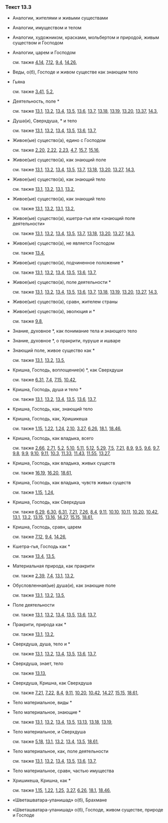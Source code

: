 ### Текст 13.3
	
- Аналогии, жителями и живыми существами

	
- Аналогии, имуществом и телом

	
- Аналогии, художником, красками, мольбертом и природой, живым существом и Господом

	
- Аналогии, царем и Господом

	см. также  [4.14](../04/0414.md),  [7.12](../07/0712.md),  [9.4](../09/0904.md),  [14.26](../14/1426.md), 
	
- Веды, о(б), Господе и живом существе как знающем тело

	
- Гьяна

	см. также  [3.41](../03/0341.md),  [5.2](../05/0502.md), 
	
- Деятельность, поле *

	см. также  [13.1](../13/1301.md),  [13.2](../13/1302.md),  [13.4](../13/1304.md),  [13.5](../13/1305.md),  [13.6](../13/1306.md),  [13.7](../13/1307.md),  [13.18](../13/1318.md),  [13.19](../13/1319.md),  [13.20](../13/1320.md),  [13.37](../13/1337.md),  [14.3](../14/1403.md), 
	
- Душа(и), Сверхдуша, * и тело

	см. также  [13.1](../13/1301.md),  [13.2](../13/1302.md),  [13.4](../13/1304.md),  [13.5](../13/1305.md),  [13.6](../13/1306.md),  [13.7](../13/1307.md), 
	
- Живое(ые) существо(а), едино с Господом

	см. также  [2.20](../02/0220.md),  [2.22](../02/0222.md),  [2.23](../02/0223.md),  [4.7](../04/0407.md),  [15.7](../15/1507.md),  [15.16](../15/1516.md), 
	
- Живое(ые) существо(а), как знающий поле

	см. также  [13.1](../13/1301.md),  [13.2](../13/1302.md),  [13.4](../13/1304.md),  [13.5](../13/1305.md),  [13.7](../13/1307.md),  [13.18](../13/1318.md),  [13.20](../13/1320.md),  [13.27](../13/1327.md),  [14.3](../14/1403.md), 
	
- Живое(ые) существо(а), как знающий тело

	см. также  [13.1](../13/1301.md),  [13.2](../13/1302.md),  [13.1](../13/1301.md),  [13.2](../13/1302.md), 
	
- Живое(ые) существо(а), как знающий тело

	см. также  [13.1](../13/1301.md),  [13.2](../13/1302.md),  [13.1](../13/1301.md),  [13.2](../13/1302.md), 
	
- Живое(ые) существо(а), кшетра-гья или «знающий поле деятельности»

	см. также  [13.1](../13/1301.md),  [13.2](../13/1302.md),  [13.4](../13/1304.md),  [13.5](../13/1305.md),  [13.7](../13/1307.md),  [13.18](../13/1318.md),  [13.20](../13/1320.md),  [13.27](../13/1327.md),  [14.3](../14/1403.md), 
	
- Живое(ые) существо(а), не является Господом

	см. также  [13.4](../13/1304.md), 
	
- Живое(ые) существо(а), подчиненное положение *

	см. также  [13.1](../13/1301.md),  [13.2](../13/1302.md),  [13.4](../13/1304.md),  [13.5](../13/1305.md),  [13.6](../13/1306.md),  [13.7](../13/1307.md), 
	
- Живое(ые) существо(а), поле деятельности *

	см. также  [13.1](../13/1301.md),  [13.2](../13/1302.md),  [13.4](../13/1304.md),  [13.5](../13/1305.md),  [13.6](../13/1306.md),  [13.7](../13/1307.md),  [13.18](../13/1318.md),  [13.19](../13/1319.md),  [13.20](../13/1320.md),  [13.27](../13/1327.md),  [14.3](../14/1403.md), 
	
- Живое(ые) существо(а), сравн, жителем страны

	
- Живое(ые) существо(а), эволюция и *

	см. также  [9.8](../09/0908.md), 
	
- Знание, духовное *, как понимание тела и знающего тело

	
- Знание, духовное *, о пракрити, пуруше и ишваре

	
- Знающий поле, живое существо как *

	см. также  [13.1](../13/1301.md),  [13.2](../13/1302.md),  [13.5](../13/1305.md), 
	
- Кришна, Господь, воплощение(я) *, как Сверхдуши

	см. также  [6.31](../06/0631.md),  [7.4](../07/0704.md),  [7.15](../07/0715.md),  [10.42](../10/1042.md), 
	
- Кришна, Господь, душа и тело *

	см. также  [13.1](../13/1301.md),  [13.2](../13/1302.md),  [13.4](../13/1304.md),  [13.5](../13/1305.md),  [13.6](../13/1306.md),  [13.7](../13/1307.md), 
	
- Кришна, Господь, как, знающий тело

	
- Кришна, Господь, как, Хришикеша

	см. также  [1.15](../01/0115.md),  [1.22](../01/0122.md),  [1.24](../01/0124.md),  [2.10](../02/0210.md),  [3.27](../03/0327.md),  [6.26](../06/0626.md),  [18.1](../18/1801.md),  [18.46](../18/1846.md), 
	
- Кришна, Господь, как владыка, всего

	см. также  [2.66](../02/0266.md),  [2.71](../02/0271.md),  [5.2](../05/0502.md),  [5.10](../05/0510.md),  [5.11](../05/0511.md),  [5.12](../05/0512.md),  [5.29](../05/0529.md),  [7.5](../07/0705.md),  [7.21](../07/0721.md),  [8.9](../08/0809.md),  [9.5](../09/0905.md),  [9.6](../09/0906.md),  [9.7](../09/0907.md),  [9.8](../09/0908.md),  [9.9](../09/0909.md),  [9.10](../09/0910.md),  [9.11](../09/0911.md),  [10.3](../10/1003.md),  [11.33](../11/1133.md),  [11.43](../11/1143.md),  [11.55](../11/1155.md),  [13.27](../13/1327.md), 
	
- Кришна, Господь, как владыка, живых существ

	см. также  [16.19](../16/1619.md),  [16.20](../16/1620.md),  [18.61](../18/1861.md), 
	
- Кришна, Господь, как владыка, чувств живых существ

	см. также  [1.15](../01/0115.md),  [1.24](../01/0124.md), 
	
- Кришна, Господь, как Сверхдуша

	см. также  [6.29](../06/0629.md),  [6.30](../06/0630.md),  [6.31](../06/0631.md),  [7.21](../07/0721.md),  [7.26](../07/0726.md),  [8.4](../08/0804.md),  [9.11](../09/0911.md),  [10.10](../10/1010.md),  [10.11](../10/1011.md),  [10.20](../10/1020.md),  [10.42](../10/1042.md),  [13.1](../13/1301.md),  [13.2](../13/1302.md),  [13.15](../13/1315.md),  [13.16](../13/1316.md),  [14.27](../14/1427.md),  [15.15](../15/1515.md),  [18.61](../18/1861.md), 
	
- Кришна, Господь, сравн, царем

	см. также  [7.12](../07/0712.md),  [9.4](../09/0904.md),  [14.26](../14/1426.md), 
	
- Кшетра-гья, Господь как *

	см. также  [13.4](../13/1304.md),  [13.5](../13/1305.md), 
	
- Материальная природа, как пракрити

	см. также  [2.39](../02/0239.md),  [7.4](../07/0704.md),  [13.1](../13/1301.md),  [13.2](../13/1302.md), 
	
- Обусловленная(ые) душа(и), как знающие поле

	см. также  [13.1](../13/1301.md),  [13.2](../13/1302.md),  [13.5](../13/1305.md), 
	
- Поле деятельности

	см. также  [13.1](../13/1301.md),  [13.2](../13/1302.md),  [13.4](../13/1304.md),  [13.5](../13/1305.md),  [13.6](../13/1306.md),  [13.7](../13/1307.md), 
	
- Пракрити, природа как *

	см. также  [13.1](../13/1301.md),  [13.2](../13/1302.md), 
	
- Сверхдуша, душа, тело и *

	см. также  [13.1](../13/1301.md),  [13.2](../13/1302.md),  [13.4](../13/1304.md),  [13.5](../13/1305.md),  [13.6](../13/1306.md),  [13.7](../13/1307.md), 
	
- Сверхдуша, знает, тело

	см. также  [13.13](../13/1313.md), 
	
- Сверхдуша, Кришна, как Сверхдуша

	см. также  [7.21](../07/0721.md),  [7.22](../07/0722.md),  [8.4](../08/0804.md),  [9.11](../09/0911.md),  [10.20](../10/1020.md),  [10.42](../10/1042.md),  [14.27](../14/1427.md),  [15.15](../15/1515.md),  [18.61](../18/1861.md), 
	
- Тело материальное, виды *

	
- Тело материальное, знающие *

	см. также  [13.1](../13/1301.md),  [13.2](../13/1302.md),  [13.4](../13/1304.md),  [13.5](../13/1305.md),  [13.13](../13/1313.md),  [13.18](../13/1318.md),  [13.19](../13/1319.md), 
	
- Тело материальное, и Сверхдуша

	см. также  [5.18](../05/0518.md),  [13.1](../13/1301.md),  [13.2](../13/1302.md),  [13.4](../13/1304.md),  [13.5](../13/1305.md),  [18.61](../18/1861.md), 
	
- Тело материальное, как, поле деятельности

	см. также  [13.1](../13/1301.md),  [13.2](../13/1302.md),  [13.4](../13/1304.md),  [13.5](../13/1305.md),  [13.6](../13/1306.md),  [13.7](../13/1307.md), 
	
- Тело материальное, сравн, частью имущества

	
- Хришикеша, Кришна, как *

	см. также  [1.15](../01/0115.md),  [1.22](../01/0122.md),  [1.25](../01/0125.md),  [3.27](../03/0327.md),  [6.26](../06/0626.md),  [18.1](../18/1801.md),  [18.46](../18/1846.md), 
	
- «Шветашватара-упанишад» о(б), Брахмане

	
- «Шветашватара-упанишад» о(б), Господе, живом существе, природе и Господе

